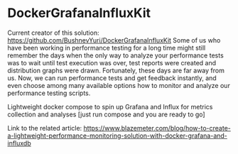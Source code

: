 # DockerGrafanaInfluxKit
Current creator of this solution: https://github.com/BushnevYuri/DockerGrafanaInfluxKit
Some of us who have been working in performance testing for a long time might still remember the days when the only way to analyze your performance tests was to wait until test execution was over, test reports were created and distribution graphs were drawn. Fortunately, these days are far away from us. Now, we can run performance tests and get feedback instantly, and even choose among many available options how to monitor and analyze our performance testing scripts.

Lightweight docker compose to spin up Grafana and Influx for metrics collection and analyses [just run compose and you are ready to go]

Link to the related article: 
https://www.blazemeter.com/blog/how-to-create-a-lightweight-performance-monitoring-solution-with-docker-grafana-and-influxdb

